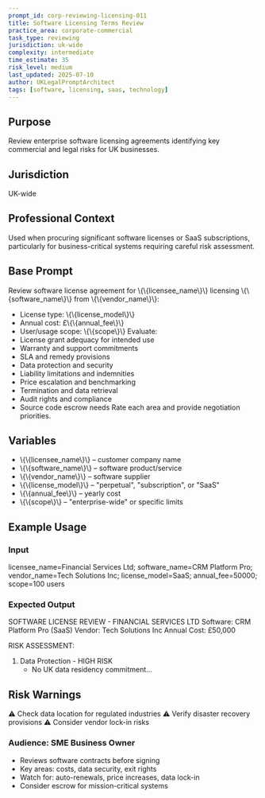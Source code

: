 ```yaml
---
prompt_id: corp-reviewing-licensing-011
title: Software Licensing Terms Review
practice_area: corporate-commercial
task_type: reviewing
jurisdiction: uk-wide
complexity: intermediate
time_estimate: 35
risk_level: medium
last_updated: 2025-07-10
author: UKLegalPromptArchitect
tags: [software, licensing, saas, technology]
---
```


## Purpose
Review enterprise software licensing agreements identifying key commercial and legal risks for UK businesses.

## Jurisdiction
UK-wide

## Professional Context
Used when procuring significant software licenses or SaaS subscriptions, particularly for business-critical systems requiring careful risk assessment.

## Base Prompt
Review software license agreement for \\{\\{licensee_name\\}\\} licensing \\{\\{software_name\\}\\} from \\{\\{vendor_name\\}\\}:
- License type: \\{\\{license_model\\}\\}
- Annual cost: £\\{\\{annual_fee\\}\\}
- User/usage scope: \\{\\{scope\\}\\}
Evaluate:
- License grant adequacy for intended use
- Warranty and support commitments
- SLA and remedy provisions
- Data protection and security
- Liability limitations and indemnities
- Price escalation and benchmarking
- Termination and data retrieval
- Audit rights and compliance
- Source code escrow needs
Rate each area and provide negotiation priorities.

## Variables
- \\{\\{licensee_name\\}\\} – customer company name
- \\{\\{software_name\\}\\} – software product/service
- \\{\\{vendor_name\\}\\} – software supplier
- \\{\\{license_model\\}\\} – "perpetual", "subscription", or "SaaS"
- \\{\\{annual_fee\\}\\} – yearly cost
- \\{\\{scope\\}\\} – "enterprise-wide" or specific limits

## Example Usage
### Input
licensee_name=Financial Services Ltd; software_name=CRM Platform Pro; vendor_name=Tech Solutions Inc; license_model=SaaS; annual_fee=50000; scope=100 users

### Expected Output
SOFTWARE LICENSE REVIEW - FINANCIAL SERVICES LTD
Software: CRM Platform Pro (SaaS)
Vendor: Tech Solutions Inc
Annual Cost: £50,000

RISK ASSESSMENT:
1. Data Protection - HIGH RISK
   - No UK data residency commitment...

## Risk Warnings
⚠️ Check data location for regulated industries
⚠️ Verify disaster recovery provisions
⚠️ Consider vendor lock-in risks

### Audience: SME Business Owner
- Reviews software contracts before signing
- Key areas: costs, data security, exit rights
- Watch for: auto-renewals, price increases, data lock-in
- Consider escrow for mission-critical systems
